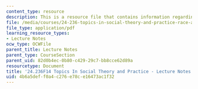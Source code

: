 ```yaml
---
content_type: resource
description: This is a resource file that contains information regarding session 2.
file: /media/courses/24-236-topics-in-social-theory-and-practice-race-and-racism-fall-2014/4b6a5deff0a4c276e78ce16473ac1f32_MIT24_236F14_Sess2.pdf
file_type: application/pdf
learning_resource_types:
- Lecture Notes
ocw_type: OCWFile
parent_title: Lecture Notes
parent_type: CourseSection
parent_uid: 82d0b4ec-0b80-c429-29c7-bb8cce62d89a
resourcetype: Document
title: '24.236F14 Topics In Social Theory and Practice - Lecture Notes: Slice of History'
uid: 4b6a5def-f0a4-c276-e78c-e16473ac1f32
---
```

